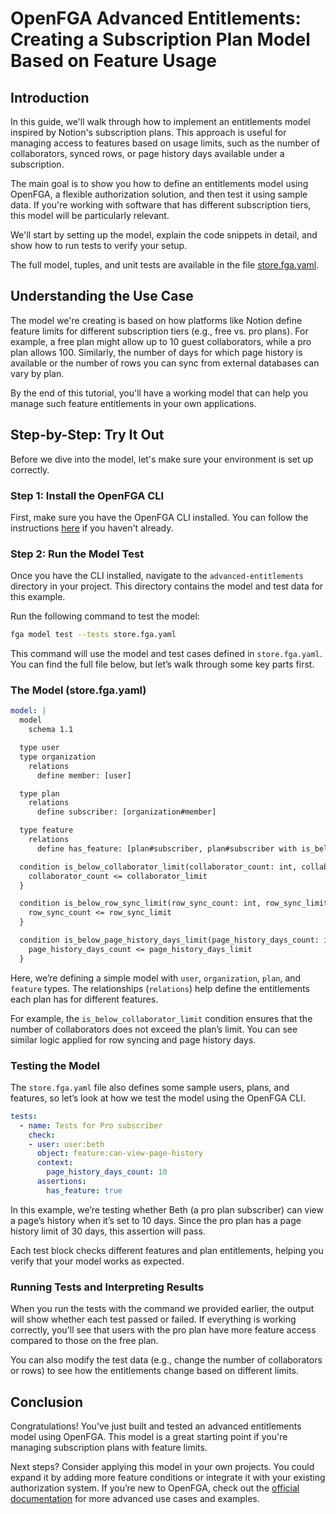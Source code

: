 # OpenFGA Advanced Entitlements: Creating a Subscription Plan Model Based on Feature Usage

## Introduction

In this guide, we'll walk through how to implement an entitlements model inspired by Notion's subscription plans. This approach is useful for managing access to features based on usage limits, such as the number of collaborators, synced rows, or page history days available under a subscription. 

The main goal is to show you how to define an entitlements model using OpenFGA, a flexible authorization solution, and then test it using sample data. If you're working with software that has different subscription tiers, this model will be particularly relevant.

We'll start by setting up the model, explain the code snippets in detail, and show how to run tests to verify your setup.

The full model, tuples, and unit tests are available in the file [store.fga.yaml](./store.fga.yaml).

## Understanding the Use Case

The model we're creating is based on how platforms like Notion define feature limits for different subscription tiers (e.g., free vs. pro plans). For example, a free plan might allow up to 10 guest collaborators, while a pro plan allows 100. Similarly, the number of days for which page history is available or the number of rows you can sync from external databases can vary by plan.

By the end of this tutorial, you'll have a working model that can help you manage such feature entitlements in your own applications.

## Step-by-Step: Try It Out

Before we dive into the model, let's make sure your environment is set up correctly.

### Step 1: Install the OpenFGA CLI

First, make sure you have the OpenFGA CLI installed. You can follow the instructions [here](https://github.com/openfga/cli/?tab=readme-ov-file#installation) if you haven't already.

### Step 2: Run the Model Test

Once you have the CLI installed, navigate to the `advanced-entitlements` directory in your project. This directory contains the model and test data for this example.

Run the following command to test the model:

```bash
fga model test --tests store.fga.yaml
```

This command will use the model and test cases defined in `store.fga.yaml`. You can find the full file below, but let’s walk through some key parts first.

### The Model (store.fga.yaml)

```yaml
model: |
  model
    schema 1.1

  type user
  type organization
    relations
      define member: [user]

  type plan
    relations
      define subscriber: [organization#member]

  type feature
    relations
      define has_feature: [plan#subscriber, plan#subscriber with is_below_collaborator_limit, plan#subscriber with is_below_row_sync_limit, plan#subscriber with is_below_page_history_days_limit]

  condition is_below_collaborator_limit(collaborator_count: int, collaborator_limit: int) {
    collaborator_count <= collaborator_limit
  }

  condition is_below_row_sync_limit(row_sync_count: int, row_sync_limit: int) {
    row_sync_count <= row_sync_limit
  }

  condition is_below_page_history_days_limit(page_history_days_count: int, page_history_days_limit: int) {
    page_history_days_count <= page_history_days_limit
  }
```

Here, we’re defining a simple model with `user`, `organization`, `plan`, and `feature` types. The relationships (`relations`) help define the entitlements each plan has for different features.

For example, the `is_below_collaborator_limit` condition ensures that the number of collaborators does not exceed the plan’s limit. You can see similar logic applied for row syncing and page history days.

### Testing the Model

The `store.fga.yaml` file also defines some sample users, plans, and features, so let’s look at how we test the model using the OpenFGA CLI.

```yaml
tests:
  - name: Tests for Pro subscriber
    check:
    - user: user:beth
      object: feature:can-view-page-history
      context: 
        page_history_days_count: 10
      assertions:
        has_feature: true
```

In this example, we’re testing whether Beth (a pro plan subscriber) can view a page’s history when it’s set to 10 days. Since the pro plan has a page history limit of 30 days, this assertion will pass.

Each test block checks different features and plan entitlements, helping you verify that your model works as expected.

### Running Tests and Interpreting Results

When you run the tests with the command we provided earlier, the output will show whether each test passed or failed. If everything is working correctly, you'll see that users with the pro plan have more feature access compared to those on the free plan.

You can also modify the test data (e.g., change the number of collaborators or rows) to see how the entitlements change based on different limits.

## Conclusion

Congratulations! You've just built and tested an advanced entitlements model using OpenFGA. This model is a great starting point if you're managing subscription plans with feature limits. 

Next steps? Consider applying this model in your own projects. You could expand it by adding more feature conditions or integrate it with your existing authorization system. If you’re new to OpenFGA, check out the [official documentation](https://openfga.dev) for more advanced use cases and examples.
